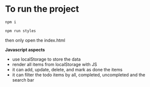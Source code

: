 # To run the project

```bash
npm i
```
```bash
npm run styles
```

then only open the index.html

**Javascript aspects**

* use localStorage to store the data
* render all items from localStorage with JS
* it can add, update, delete, and mark as done the items
* it can filter the todo items by all, completed, uncompleted and the search bar